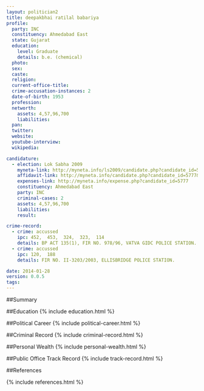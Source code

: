 ```yaml
---
layout: politician2
title: deepakbhai ratilal babariya
profile: 
  party: INC
  constituency: Ahmedabad East
  state: Gujarat
  education: 
    level: Graduate
    details: b.e. (chemical)
  photo: 
  sex: 
  caste: 
  religion: 
  current-office-title: 
  crime-accusation-instances: 2
  date-of-birth: 1953
  profession: 
  networth: 
    assets: 4,57,96,700
    liabilities: 
  pan: 
  twitter: 
  website: 
  youtube-interview: 
  wikipedia: 

candidature: 
  - election: Lok Sabha 2009
    myneta-link: http://myneta.info/ls2009/candidate.php?candidate_id=5777
    affidavit-link: http://myneta.info/candidate.php?candidate_id=5777&scan=original
    expenses-link: http://myneta.info/expense.php?candidate_id=5777
    constituency: Ahmedabad East 
    party: INC
    criminal-cases: 2
    assets: 4,57,96,700
    liabilities: 
    result:  

crime-record: 
  - crime: accussed
    ipc: 452,  453,  324,  323,  114
    details: BP ACT 135(1), FIR NO. 978/96, VATVA GIDC POLICE STATION. CASE IS PENDING AT METRO. COURT NO. 19, AHMEDABAD, CASE IS PENDING 
  - crime: accussed
    ipc: 120,  188
    details: FIR NO. II-3203/2003, ELLISBRIDGE POLICE STATION. 

date: 2014-01-28
version: 0.0.5
tags: 
---
```

##Summary


##Education
{% include education.html %}


##Political Career
{% include political-career.html %}


##Criminal Record
{% include criminal-record.html %}


##Personal Wealth
{% include personal-wealth.html %}


##Public Office Track Record
{% include track-record.html %}


##References


{% include references.html %}